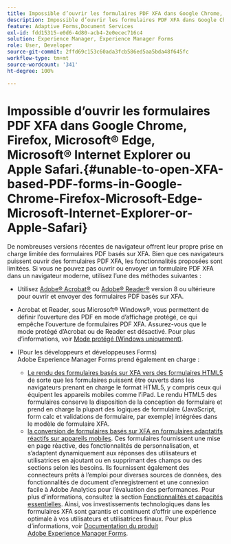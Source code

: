 ```yaml
---
title: Impossible d’ouvrir les formulaires PDF XFA dans Google Chrome, Firefox, Microsoft Edge, Microsoft Internet Explorer ou Apple Safari.
description: Impossible d’ouvrir les formulaires PDF XFA dans Google Chrome, Firefox, Microsoft Edge, Microsoft Internet Explorer ou Apple Safari.
feature: Adaptive Forms,Document Services
exl-id: fdd15315-e0d6-4d80-acb4-2e0ecec716c4
solution: Experience Manager, Experience Manager Forms
role: User, Developer
source-git-commit: 2ffd69c153c60ada3fcb586ed5aa5bda48f645fc
workflow-type: tm+mt
source-wordcount: '341'
ht-degree: 100%

---
```


# Impossible d’ouvrir les formulaires PDF XFA dans Google Chrome, Firefox, Microsoft® Edge, Microsoft® Internet Explorer ou Apple Safari.{#unable-to-open-XFA-based-PDF-forms-in-Google-Chrome-Firefox-Microsoft-Edge-Microsoft-Internet-Explorer-or-Apple-Safari}

De nombreuses versions récentes de navigateur offrent leur propre prise en charge limitée des formulaires PDF basés sur XFA. Bien que ces navigateurs puissent ouvrir des formulaires PDF XFA, les fonctionnalités proposées sont limitées. Si vous ne pouvez pas ouvrir ou envoyer un formulaire PDF XFA dans un navigateur moderne, utilisez l’une des méthodes suivantes :

* Utilisez [Adobe® Acrobat®](https://www.adobe.com/fr/acrobat.html) ou [Adobe® Reader®](https://get.adobe.com/fr/reader/) version 8 ou ultérieure pour ouvrir et envoyer des formulaires PDF basés sur XFA.
* Acrobat et Reader, sous Microsoft® Windows®, vous permettent de définir l’ouverture des PDF en mode d’affichage protégé, ce qui empêche l’ouverture de formulaires PDF XFA. Assurez-vous que le mode protégé d’Acrobat ou de Reader est désactivé. Pour plus d’informations, voir [Mode protégé (Windows uniquement)](https://helpx.adobe.com/fr/reader/using/protected-mode-windows.html).
* (Pour les développeurs et développeuses Forms) Adobe Experience Manager Forms prend également en charge :

   * [Le rendu des formulaires basés sur XFA vers des formulaires HTML5](https://experienceleague.adobe.com/docs/experience-manager-65/forms/html5-forms/introduction.html?lang=fr#key-capabilities-of-html-forms-br) de sorte que les formulaires puissent être ouverts dans les navigateurs prenant en charge le format HTML5, y compris ceux qui équipent les appareils mobiles comme l’iPad. Le rendu HTML5 des formulaires conserve la disposition de la conception de formulaire et prend en charge la plupart des logiques de formulaire (JavaScript, form calc et validations de formulaire, par exemple) intégrées dans le modèle de formulaire XFA.
   * [la conversion de formulaires basés sur XFA en formulaires adaptatifs réactifs sur appareils mobiles](https://experienceleague.adobe.com/docs/experience-manager-65/forms/adaptive-forms-basic-authoring/creating-adaptive-form.html?lang=fr#create-an-adaptive-form-based-on-an-xfa-form-template). Ces formulaires fournissent une mise en page réactive, des fonctionnalités de personnalisation, et s’adaptent dynamiquement aux réponses des utilisateurs et utilisatrices en ajoutant ou en supprimant des champs ou des sections selon les besoins. Ils fournissent également des connecteurs prêts à l’emploi pour diverses sources de données, des fonctionnalités de document d’enregistrement et une connexion facile à Adobe Analytics pour l’évaluation des performances. Pour plus d’informations, consultez la section [Fonctionnalités et capacités essentielles](https://experienceleague.adobe.com/docs/experience-manager-cloud-service/content/forms/forms-overview/home.html?lang=fr).
Ainsi, vos investissements technologiques dans les formulaires XFA sont garantis et continuent d’offrir une expérience optimale à vos utilisateurs et utilisatrices finaux. Pour plus d’informations, voir [Documentation du produit Adobe Experience Manager Forms](https://experienceleague.adobe.com/docs/experience-manager-cloud-service/content/forms/forms-overview/home.html?lang=fr).
